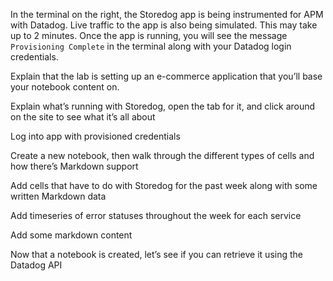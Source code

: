 In the terminal on the right, the Storedog app is being instrumented for APM with Datadog. Live traffic to the app is also being simulated. This may take up to 2 minutes. Once the app is running, you will see the message `Provisioning Complete` in the terminal along with your Datadog login credentials.



Explain that the lab is setting up an e-commerce application that you’ll base your notebook content on.

Explain what’s running with Storedog, open the tab for it, and click around on the site to see what it’s all about

Log into app with provisioned credentials

Create a new notebook, then walk through the different types of cells and how there’s Markdown support

Add cells that have to do with Storedog for the past week along with some written Markdown data

  Add timeseries of error statuses throughout the week for each service
  
  Add some markdown content

Now that a notebook is created, let’s see if you can retrieve it using the Datadog API
